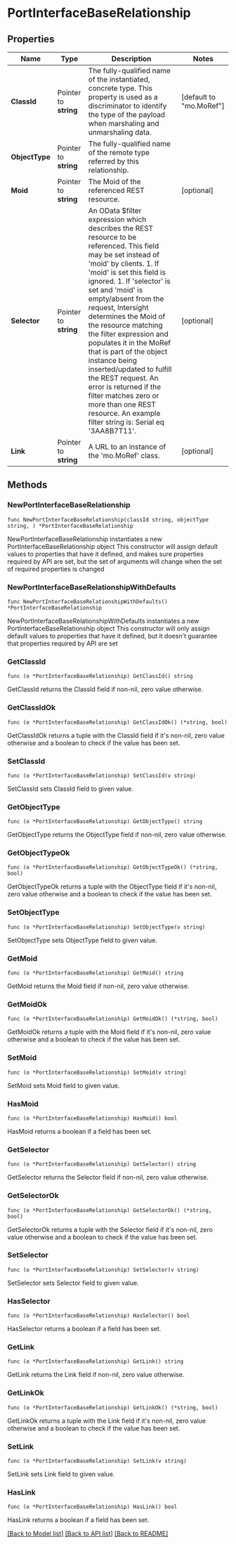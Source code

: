 # PortInterfaceBaseRelationship

## Properties

Name | Type | Description | Notes
------------ | ------------- | ------------- | -------------
**ClassId** | Pointer to **string** | The fully-qualified name of the instantiated, concrete type. This property is used as a discriminator to identify the type of the payload when marshaling and unmarshaling data. | [default to "mo.MoRef"]
**ObjectType** | Pointer to **string** | The fully-qualified name of the remote type referred by this relationship. | 
**Moid** | Pointer to **string** | The Moid of the referenced REST resource. | [optional] 
**Selector** | Pointer to **string** | An OData $filter expression which describes the REST resource to be referenced. This field may be set instead of &#39;moid&#39; by clients. 1. If &#39;moid&#39; is set this field is ignored. 1. If &#39;selector&#39; is set and &#39;moid&#39; is empty/absent from the request, Intersight determines the Moid of the resource matching the filter expression and populates it in the MoRef that is part of the object instance being inserted/updated to fulfill the REST request. An error is returned if the filter matches zero or more than one REST resource. An example filter string is: Serial eq &#39;3AA8B7T11&#39;. | [optional] 
**Link** | Pointer to **string** | A URL to an instance of the &#39;mo.MoRef&#39; class. | [optional] 

## Methods

### NewPortInterfaceBaseRelationship

`func NewPortInterfaceBaseRelationship(classId string, objectType string, ) *PortInterfaceBaseRelationship`

NewPortInterfaceBaseRelationship instantiates a new PortInterfaceBaseRelationship object
This constructor will assign default values to properties that have it defined,
and makes sure properties required by API are set, but the set of arguments
will change when the set of required properties is changed

### NewPortInterfaceBaseRelationshipWithDefaults

`func NewPortInterfaceBaseRelationshipWithDefaults() *PortInterfaceBaseRelationship`

NewPortInterfaceBaseRelationshipWithDefaults instantiates a new PortInterfaceBaseRelationship object
This constructor will only assign default values to properties that have it defined,
but it doesn't guarantee that properties required by API are set

### GetClassId

`func (o *PortInterfaceBaseRelationship) GetClassId() string`

GetClassId returns the ClassId field if non-nil, zero value otherwise.

### GetClassIdOk

`func (o *PortInterfaceBaseRelationship) GetClassIdOk() (*string, bool)`

GetClassIdOk returns a tuple with the ClassId field if it's non-nil, zero value otherwise
and a boolean to check if the value has been set.

### SetClassId

`func (o *PortInterfaceBaseRelationship) SetClassId(v string)`

SetClassId sets ClassId field to given value.


### GetObjectType

`func (o *PortInterfaceBaseRelationship) GetObjectType() string`

GetObjectType returns the ObjectType field if non-nil, zero value otherwise.

### GetObjectTypeOk

`func (o *PortInterfaceBaseRelationship) GetObjectTypeOk() (*string, bool)`

GetObjectTypeOk returns a tuple with the ObjectType field if it's non-nil, zero value otherwise
and a boolean to check if the value has been set.

### SetObjectType

`func (o *PortInterfaceBaseRelationship) SetObjectType(v string)`

SetObjectType sets ObjectType field to given value.


### GetMoid

`func (o *PortInterfaceBaseRelationship) GetMoid() string`

GetMoid returns the Moid field if non-nil, zero value otherwise.

### GetMoidOk

`func (o *PortInterfaceBaseRelationship) GetMoidOk() (*string, bool)`

GetMoidOk returns a tuple with the Moid field if it's non-nil, zero value otherwise
and a boolean to check if the value has been set.

### SetMoid

`func (o *PortInterfaceBaseRelationship) SetMoid(v string)`

SetMoid sets Moid field to given value.

### HasMoid

`func (o *PortInterfaceBaseRelationship) HasMoid() bool`

HasMoid returns a boolean if a field has been set.

### GetSelector

`func (o *PortInterfaceBaseRelationship) GetSelector() string`

GetSelector returns the Selector field if non-nil, zero value otherwise.

### GetSelectorOk

`func (o *PortInterfaceBaseRelationship) GetSelectorOk() (*string, bool)`

GetSelectorOk returns a tuple with the Selector field if it's non-nil, zero value otherwise
and a boolean to check if the value has been set.

### SetSelector

`func (o *PortInterfaceBaseRelationship) SetSelector(v string)`

SetSelector sets Selector field to given value.

### HasSelector

`func (o *PortInterfaceBaseRelationship) HasSelector() bool`

HasSelector returns a boolean if a field has been set.

### GetLink

`func (o *PortInterfaceBaseRelationship) GetLink() string`

GetLink returns the Link field if non-nil, zero value otherwise.

### GetLinkOk

`func (o *PortInterfaceBaseRelationship) GetLinkOk() (*string, bool)`

GetLinkOk returns a tuple with the Link field if it's non-nil, zero value otherwise
and a boolean to check if the value has been set.

### SetLink

`func (o *PortInterfaceBaseRelationship) SetLink(v string)`

SetLink sets Link field to given value.

### HasLink

`func (o *PortInterfaceBaseRelationship) HasLink() bool`

HasLink returns a boolean if a field has been set.


[[Back to Model list]](../README.md#documentation-for-models) [[Back to API list]](../README.md#documentation-for-api-endpoints) [[Back to README]](../README.md)


